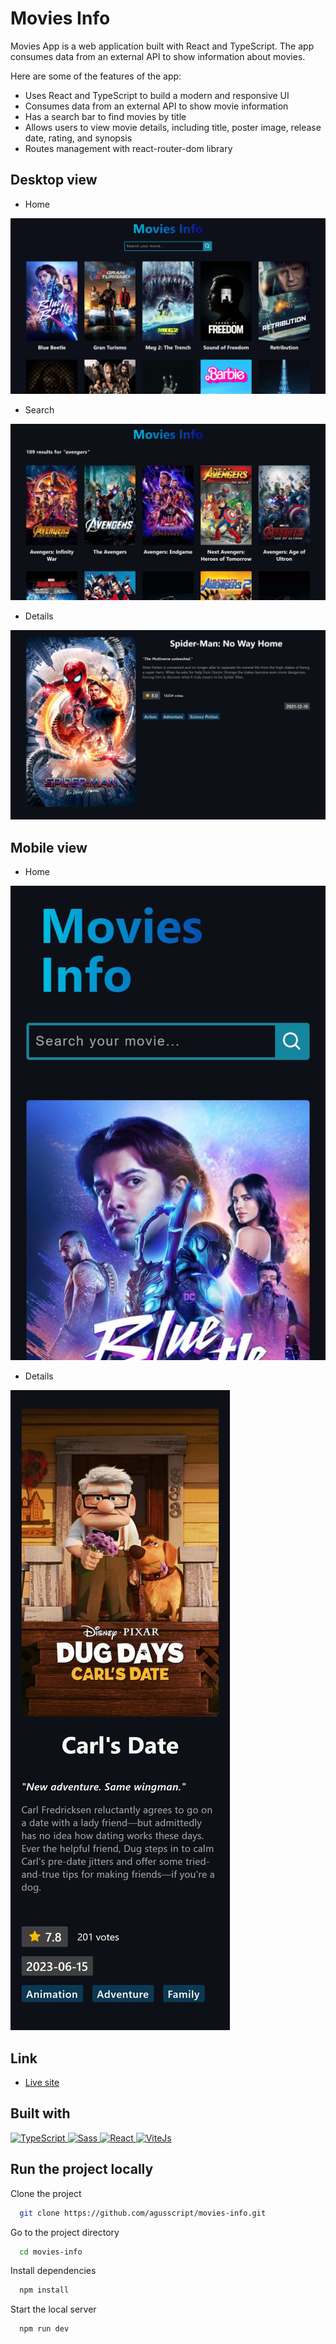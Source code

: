 # Movies Info

Movies App is a web application built with React and TypeScript. The app consumes data from an external API to show information about movies.

Here are some of the features of the app:

- Uses React and TypeScript to build a modern and responsive UI
- Consumes data from an external API to show movie information
- Has a search bar to find movies by title
- Allows users to view movie details, including title, poster image, release date, rating, and synopsis
- Routes management with react-router-dom library

## Desktop view

- Home

![](assets/screenshots/movies-info-home.jpg)

- Search

![](assets/screenshots/movies-info-search.jpg)

- Details

![](assets/screenshots/movies-info-details.jpg)

## Mobile view

- Home

![](assets/screenshots/movies-info-home-mob.jpg)

- Details

![](assets/screenshots/movies-info-details-mob.jpg)

## Link

- [Live site](https://movies-info-six.vercel.app/)

## Built with

<p>
 <a href="https://www.typescriptlang.org/">
  <img src="https://img.shields.io/badge/-TypeScript-007acc?style=flat-square&logo=TypeScript&logoColor=white" height="30" alt="TypeScript"/>
 </a>
  <a href="https://sass-lang.com/">
  <img src="https://img.shields.io/badge/-Sass-ff69b4?style=flat-square&logo=SASS&logoColor=white" height="30" alt="Sass"/>
 </a>
  <a href="https://react.dev/blog/2023/03/16/introducing-react-dev">
  <img src="https://img.shields.io/badge/-React-17A1E6?style=flat-square&logo=react&logoColor=white" height="30" alt="React"/>
 </a>
  <a href="https://vitejs.dev/">
  <img src="https://img.shields.io/badge/-ViteJS-purple?style=flat-square&logo=Vite&logoColor=white" height="30" alt="ViteJs"/>
 </a>
</p>

## Run the project locally

Clone the project

```bash
  git clone https://github.com/agusscript/movies-info.git
```

Go to the project directory

```bash
  cd movies-info
```

Install dependencies

```bash
  npm install
```

Start the local server

```bash
  npm run dev
```
